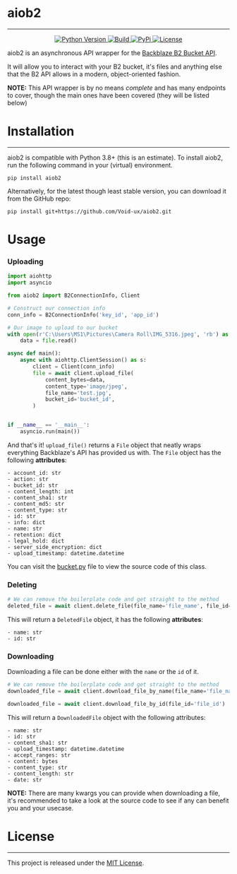 # aiob2

---

<p align="center">
    <a href="https://www.python.org/downloads/">
        <img src="https://img.shields.io/pypi/pyversions/aiob2?style=for-the-badge" alt="Python Version">
    </a>
    <a href="https://github.com/Void-ux/aiob2/actions">
        <img src="https://img.shields.io/github/workflow/status/Void-ux/aiob2/Build?style=for-the-badge" alt="Build">
    </a>
    <a href="https://pypi.org/project/aiob2/">
        <img src="https://img.shields.io/pypi/v/aiob2?color=8BC34A&style=for-the-badge" alt="PyPi">
    </a>
    <a href="https://opensource.org/licenses/MIT">
        <img src="https://img.shields.io/pypi/l/aiob2?color=C0C0C0&style=for-the-badge" alt="License">
    </a>
</p>

aiob2 is an asynchronous API wrapper for the [Backblaze B2 Bucket API](https://www.backblaze.com/b2/docs/calling.html).

It will allow you to interact with your B2 bucket, it's files and anything else that the B2 API allows in a modern, object-oriented fashion.

__**NOTE:**__ This API wrapper is by no means *complete* and has many endpoints to cover, though the main ones have been covered (they will be listed below)

# Installation

---

aiob2 is compatible with Python 3.8+ (this is an estimate). To install aiob2, run the following command in your (virtual) environment.
```
pip install aiob2
```
Alternatively, for the latest though least stable version, you can download it from the GitHub repo:
```
pip install git+https://github.com/Void-ux/aiob2.git
```

# Usage

### Uploading
```python
import aiohttp
import asyncio

from aiob2 import B2ConnectionInfo, Client

# Construct our connection info
conn_info = B2ConnectionInfo('key_id', 'app_id')

# Our image to upload to our bucket
with open(r'C:\Users\MS1\Pictures\Camera Roll\IMG_5316.jpeg', 'rb') as file:
    data = file.read()

async def main():
    async with aiohttp.ClientSession() as s:
        client = Client(conn_info)
        file = await client.upload_file(
            content_bytes=data,
            content_type='image/jpeg',
            file_name='test.jpg',
            bucket_id='bucket_id',
        )


if __name__ == '__main__':
    asyncio.run(main())
```

And that's it! `upload_file()` returns a `File` object that neatly wraps everything Backblaze's API has provided us with. The `File` object has the following **attributes**:
```
- account_id: str
- action: str
- bucket_id: str
- content_length: int
- content_sha1: str
- content_md5: str
- content_type: str
- id: str
- info: dict
- name: str
- retention: dict
- legal_hold: dict
- server_side_encryption: dict
- upload_timestamp: datetime.datetime
```
You can visit the [bucket.py](https://github.com/Void-ux/aiob2/blob/master/aiob2/types.py#L15-L29) file to view the source code of this class.

### Deleting

```python
# We can remove the boilerplate code and get straight to the method
deleted_file = await client.delete_file(file_name='file_name', file_id='file_id')
```
This will return a `DeletedFile` object, it has the following **attributes**:
```
- name: str
- id: str
```


### Downloading
Downloading a file can be done either with the `name` or the `id` of it.

```python
# We can remove the boilerplate code and get straight to the method
downloaded_file = await client.download_file_by_name(file_name='file_name', bucket_name='bucket_name')
```

```python
downloaded_file = await client.download_file_by_id(file_id='file_id')
```
This will return a `DownloadedFile` object with the following attributes:
```
- name: str
- id: str
- content_sha1: str
- upload_timestamp: datetime.datetime
- accept_ranges: str
- content: bytes
- content_type: str
- content_length: str
- date: str
```
**NOTE:** There are many kwargs you can provide when downloading a file, it's recommended to take a look at the source 
code to see if any can benefit you and your usecase.

# License

---

This project is released under the [MIT License](https://opensource.org/licenses/MIT).